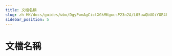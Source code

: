 ```yaml
---
title: 文檔名稱
slug: zh-HK/docs/guides/wbo/DgyFwnAgCictXGkMKgxcsP23n2A/L05uwQbUOiYOE4kUhdyc1lftnjf
sidebar_position: 5
---
```



# 文檔名稱

